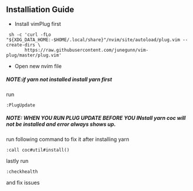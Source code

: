 ## Installiation Guide
* Install vimPlug first
```
 sh -c 'curl -fLo "${XDG_DATA_HOME:-$HOME/.local/share}"/nvim/site/autoload/plug.vim --create-dirs \
       https://raw.githubusercontent.com/junegunn/vim-plug/master/plug.vim'
```
* Open new nvim file
##### NOTE:if yarn not installed install yarn first
run 
```
:PlugUpdate
```
##### NOTE: WHEN YOU RUN PLUG UPDATE BEFORE YOU INstall yarn coc will not be installed and error always shows up.
run following command to fix it after installing yarn
```
:call coc#util#install()
```

lastly run
```
:checkhealth
```
and fix issues
